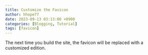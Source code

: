 ```yaml
---
title: Customize the Favicon
author: hhope77
date: 2023-09-13 03:13:00 +0900
categories: [Blogging, Tutorial]
tags: [favicon]
---
```


The next time you build the site, the favicon will be replaced with a customized edition.
